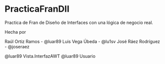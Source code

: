 # PracticaFranDII
Practica de Fran de Diseño de Interfaces con una lógica de negocio real.

Hecha por

Raúl Ortiz Ramos - @luar89
Luis Vega Úbeda - @lu1sv
José Ráez Rodríguez - @joseraez

@luar89 Vista.InterfazAWT
@luar89 Usuario
